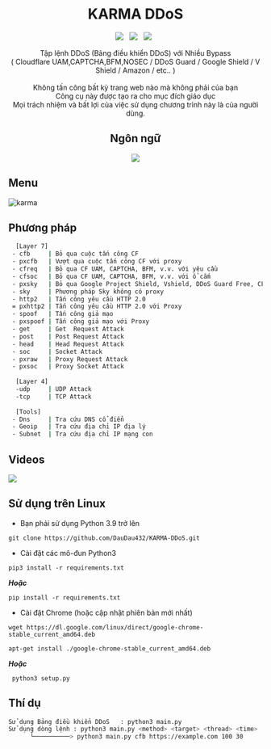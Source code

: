<div align=center>
 
# KARMA DDoS
 <p>
 <img src="https://img.shields.io/github/stars/HyukIsBack/KARMA-DDoS?color=%23DF0067&style=for-the-badge"/> &nbsp;
 <img src="https://img.shields.io/github/forks/HyukIsBack/KARMA-DDoS?color=%239999FF&style=for-the-badge"/> &nbsp;
 <img src="https://img.shields.io/github/license/HyukIsBack/KARMA-DDoS?color=%23E8E8E8&style=for-the-badge"/> &nbsp;
 
</p>
 Tập lệnh DDoS (Bảng điều khiển DDoS) với Nhiều Bypass<br>( Cloudflare UAM,CAPTCHA,BFM,NOSEC / DDoS Guard / Google Shield / V Shield / Amazon / etc.. )<br/><br/>
 Không tấn công bất kỳ trang web nào mà không phải của bạn<br/>
Công cụ này được tạo ra cho mục đích giáo dục<br/>
 Mọi trách nhiệm và bất lợi của việc sử dụng chương trình này là của người dùng.
 

## Ngôn ngữ</br>

 <img src="https://img.shields.io/badge/Python-FFDD00?style=for-the-badge&logo=python&logoColor=blue"/></br>
</div>

## Menu
![karma](https://user-images.githubusercontent.com/87601386/165147097-7f6f4f6d-f9fd-4a53-b3fa-a16fe739e963.png)

## Phương pháp

```sh
  [Layer 7]
 - cfb     | Bỏ qua cuộc tấn công CF
 - pxcfb   | Vượt qua cuộc tấn công CF với proxy
 - cfreq   | Bỏ qua CF UAM, CAPTCHA, BFM, v.v. với yêu cầu
 - cfsoc   | Bỏ qua CF UAM, CAPTCHA, BFM, v.v. với ổ cắm
 - pxsky   | Bỏ qua Google Project Shield, Vshield, DDoS Guard Free, CF NoSec Với Proxy
 - sky     | Phương pháp Sky không có proxy
 - http2   | Tấn công yêu cầu HTTP 2.0
 = pxhttp2 | Tấn công yêu cầu HTTP 2.0 với Proxy
 - spoof   | Tấn công giả mạo
 - pxspoof | Tấn công giả mạo với Proxy
 - get     | Get  Request Attack
 - post    | Post Request Attack
 - head    | Head Request Attack
 - soc     | Socket Attack
 - pxraw   | Proxy Request Attack
 - pxsoc   | Proxy Socket Attack
 
  [Layer 4]
  -udp     | UDP Attack
  -tcp     | TCP Attack
  
  [Tools]
 - Dns     | Tra cứu DNS cổ điển
 - Geoip   | Tra cứu địa chỉ IP địa lý
 - Subnet  | Tra cứu địa chỉ IP mạng con
```

## Videos
[![](https://user-images.githubusercontent.com/87601386/161339371-b6dfaa8f-1cf2-41d1-85c1-d82cdd98def1.png)](https://www.youtube.com/watch?v=MPKdfhPeLeE)

## Sử dụng trên Linux

- Bạn phải sử dụng Python 3.9 trở lên
```
git clone https://github.com/DauDau432/KARMA-DDoS.git
```
- Cài đặt các mô-đun Python3
```
pip3 install -r requirements.txt  
```
***Hoặc*** 
```
pip install -r requirements.txt
```
- Cài đặt Chrome (hoặc cập nhật phiên bản mới nhất)
```
wget https://dl.google.com/linux/direct/google-chrome-stable_current_amd64.deb
```
```
apt-get install ./google-chrome-stable_current_amd64.deb
```
***Hoặc***
```
 python3 setup.py
```

## Thí dụ
```sh
Sử dụng Bảng điều khiển DDoS   : python3 main.py
Sử dụng dòng lệnh : python3 main.py <method> <target> <thread> <time>
      └──────────> python3 main.py cfb https://example.com 100 30
```

